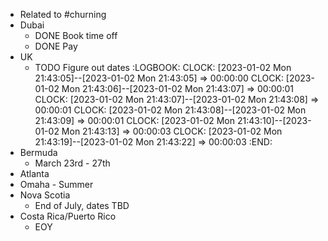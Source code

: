 - Related to #churning
- Dubai
	- DONE Book time off
	- DONE Pay
- UK
	- TODO Figure out dates
	  :LOGBOOK:
	  CLOCK: [2023-01-02 Mon 21:43:05]--[2023-01-02 Mon 21:43:05] =>  00:00:00
	  CLOCK: [2023-01-02 Mon 21:43:06]--[2023-01-02 Mon 21:43:07] =>  00:00:01
	  CLOCK: [2023-01-02 Mon 21:43:07]--[2023-01-02 Mon 21:43:08] =>  00:00:01
	  CLOCK: [2023-01-02 Mon 21:43:08]--[2023-01-02 Mon 21:43:09] =>  00:00:01
	  CLOCK: [2023-01-02 Mon 21:43:10]--[2023-01-02 Mon 21:43:13] =>  00:00:03
	  CLOCK: [2023-01-02 Mon 21:43:19]--[2023-01-02 Mon 21:43:22] =>  00:00:03
	  :END:
- Bermuda
	- March 23rd - 27th
- Atlanta
- Omaha - Summer
- Nova Scotia
	- End of July, dates TBD
- Costa Rica/Puerto Rico
	- EOY